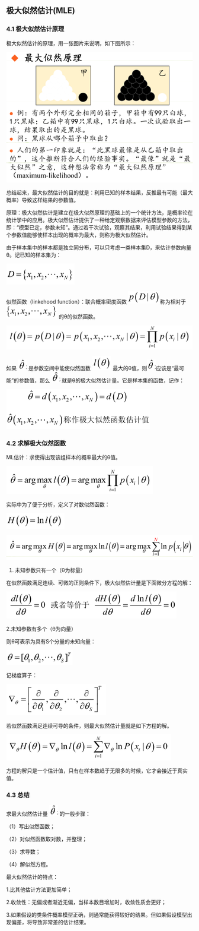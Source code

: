 <script type="text/javascript"  src="http://cdn.mathjax.org/mathjax/latest/MathJax.js?config=TeX-AMS-MML_HTMLorMML">
</script>

极大似然估计(MLE)
------------

### 4.1 极大似然估计原理

极大似然估计的原理，用一张图片来说明，如下图所示：

![E:\\学习资料\\新员工算法培训\\1.jpg](media/57a7c4b8ce706517e489d5459c459822.png)

总结起来，最大似然估计的目的就是：利用已知的样本结果，反推最有可能（最大概率）导致这样结果的参数值。

原理：极大似然估计是建立在极大似然原理的基础上的一个统计方法，是概率论在统计学中的应用。极大似然估计提供了一种给定观察数据来评估模型参数的方法，即：“模型已定，参数未知”。通过若干次试验，观察其结果，利用试验结果得到某个参数值能够使样本出现的概率为最大，则称为极大似然估计。

由于样本集中的样本都是独立同分布，可以只考虑一类样本集D，来估计参数向量θ。记已知的样本集为：

![C:\\Users\\fenglei3\\AppData\\Local\\Temp\\1539075226(1).jpg](media/ca95a18f002bc9ca5d42f642b91968bf.png)

似然函数（linkehood function）：联合概率密度函数
![C:\\Users\\fenglei3\\AppData\\Local\\Temp\\1539077831(1).jpg](media/a5ac0dab723df0093ab3c0988b2f5587.png)称为相对于
![C:\\Users\\fenglei3\\AppData\\Local\\Temp\\1539077849(1).jpg](media/914120738904a1edca4dc76be52bc9a5.png)
的θ的似然函数。




![C:\\Users\\fenglei3\\AppData\\Local\\Temp\\1539077882(1).jpg](media/4e51b632545c8c8e68a0fbfd5e4f82a9.png)

如果
![C:\\Users\\fenglei3\\AppData\\Local\\Temp\\1539077906(1).jpg](media/a6752b0a8514ab7a210c55b628e4109d.png)
是参数空间中能使似然函数
![C:\\Users\\fenglei3\\AppData\\Local\\Temp\\1539077915(1).jpg](media/872f84df864fee562705b87e373ed45f.png)
最大的θ值，则![C:\\Users\\fenglei3\\AppData\\Local\\Temp\\1539077906(1).jpg](media/a6752b0a8514ab7a210c55b628e4109d.png)应该是“最可能”的参数值，那么
![C:\\Users\\fenglei3\\AppData\\Local\\Temp\\1539077906(1).jpg](media/a6752b0a8514ab7a210c55b628e4109d.png)
就是θ的极大似然估计量。它是样本集的函数，记作：

![C:\\Users\\fenglei3\\AppData\\Local\\Temp\\1539077958(1).jpg](media/fd972bbda0297c9dc7454ee64d5e27f2.png)

### 4.2 求解极大似然函数

ML估计：求使得出现该组样本的概率最大的θ值。

![C:\\Users\\fenglei3\\AppData\\Local\\Temp\\1539078030(1).jpg](media/d9223d0608160eca81efc1a625b12b9c.png)

实际中为了便于分析，定义了对数似然函数：

![C:\\Users\\fenglei3\\AppData\\Local\\Temp\\1539078068(1).jpg](media/9ca0bde156af494c35ce6a65ccb9822b.png)

![C:\\Users\\fenglei3\\AppData\\Local\\Temp\\1539078081(1).jpg](media/c60e60f6b8d56cc710aa51467361e768.png)

1. 未知参数只有一个（θ为标量）

在似然函数满足连续、可微的正则条件下，极大似然估计量是下面微分方程的解：

![C:\\Users\\fenglei3\\AppData\\Local\\Temp\\1539078168(1).jpg](media/53011a45a5a424aab5d9c7d606fcc6c2.png)

2.未知参数有多个（θ为向量）

则θ可表示为具有S个分量的未知向量：

![C:\\Users\\fenglei3\\AppData\\Local\\Temp\\1539078202(1).jpg](media/725029f2e7633c15d44dc1eed88dfebd.png)

记梯度算子：

![C:\\Users\\fenglei3\\AppData\\Local\\Temp\\1539078219(1).jpg](media/4acec6cf63f73a32bf1c110202b6a493.png)

若似然函数满足连续可导的条件，则最大似然估计量就是如下方程的解。

![C:\\Users\\fenglei3\\AppData\\Local\\Temp\\1539078246(1).jpg](media/4b36e51b5751880ba2d1af725f41bc7a.png)

方程的解只是一个估计值，只有在样本数趋于无限多的时候，它才会接近于真实值。

### 4.3 总结

求最大似然估计量
![C:\\Users\\fenglei3\\AppData\\Local\\Temp\\1539077906(1).jpg](media/a6752b0a8514ab7a210c55b628e4109d.png)
的一般步骤：

（1）写出似然函数；       

（2）对似然函数取对数，并整理；       

（3）求导数；       

（4）解似然方程。       

最大似然估计的特点：       

1.比其他估计方法更加简单；       

2.收敛性：无偏或者渐近无偏，当样本数目增加时，收敛性质会更好；       

3.如果假设的类条件概率模型正确，则通常能获得较好的结果。但如果假设模型出现偏差，将导致非常差的估计结果。

